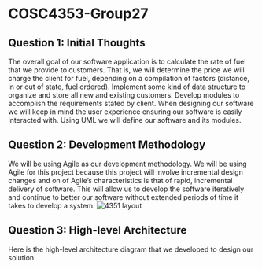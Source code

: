 # COSC4353-Group27

## Question 1: Initial Thoughts

The overall goal of our software application is to calculate the rate of fuel that we provide to customers. That is, we will determine the price we will charge the client for fuel, depending on a compilation of factors (distance, in or out of state, fuel ordered). Implement some kind of data structure to organize and store all new and existing customers. Develop modules to accomplish the requirements stated by client. When designing our software we will keep in mind the user experience ensuring our software is easily interacted with. Using UML we will define our software and its modules.

## Question 2: Development Methodology

We will be using Agile as our development methodology. We will be using Agile for this project because this project will involve incremental design changes and on of Agile’s characteristics is that of rapid, incremental delivery of software. This will allow us to develop the software iteratively and continue to better our software without extended periods of time it takes to develop a system.
![4351 layout](https://user-images.githubusercontent.com/112830731/216190055-6f726232-02e8-4084-9919-db99e4f59984.jpeg)

## Question 3: High-level Architecture

Here is the high-level architecture diagram that we developed to design our solution.
